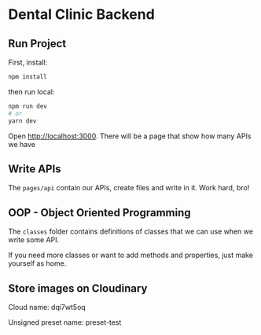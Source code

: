# Dental Clinic Backend

## Run Project

First, install:

```bash
npm install
```
then run local:

```bash
npm run dev
# or
yarn dev
```

Open [http://localhost:3000](http://localhost:3000). There will be a page that show how many APIs we have

## Write APIs
The `pages/api` contain our APIs, create files and write in it. Work hard, bro!

## OOP - Object Oriented Programming

The `classes` folder contains definitions of classes that we can use when we write some API.

If you need more classes or want to add methods and properties, just make yourself as home.

## Store images on Cloudinary
Cloud name: dqi7wt5oq

Unsigned preset name: preset-test
